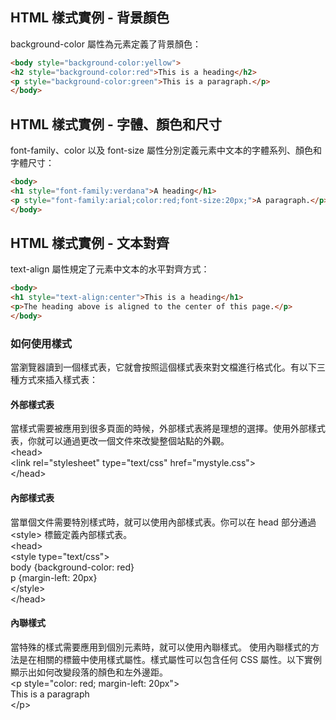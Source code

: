 ## HTML 樣式實例 - 背景顏色

background-color 屬性為元素定義了背景顏色：

```html
<body style="background-color:yellow">  
<h2 style="background-color:red">This is a heading</h2>  
<p style="background-color:green">This is a paragraph.</p>  
</body>  
```

## HTML 樣式實例 - 字體、顏色和尺寸

font-family、color 以及 font-size 屬性分別定義元素中文本的字體系列、顏色和字體尺寸：

```html
<body>  
<h1 style="font-family:verdana">A heading</h1>  
<p style="font-family:arial;color:red;font-size:20px;">A paragraph.</p>  
</body>
```

## HTML 樣式實例 - 文本對齊

text-align 屬性規定了元素中文本的水平對齊方式：

```html
<body> 
<h1 style="text-align:center">This is a heading</h1>  
<p>The heading above is aligned to the center of this page.</p>  
</body>
```

### 如何使用樣式

當瀏覽器讀到一個樣式表，它就會按照這個樣式表來對文檔進行格式化。有以下三種方式來插入樣式表：

#### 外部樣式表

當樣式需要被應用到很多頁面的時候，外部樣式表將是理想的選擇。使用外部樣式表，你就可以通過更改一個文件來改變整個站點的外觀。  
&lt;head&gt;  
&lt;link rel="stylesheet" type="text/css" href="mystyle.css"&gt;  
&lt;/head&gt;

#### 內部樣式表

當單個文件需要特別樣式時，就可以使用內部樣式表。你可以在 head 部分通過 &lt;style&gt; 標籤定義內部樣式表。  
&lt;head&gt;  
&lt;style type="text/css"&gt;  
body {background-color: red}  
p {margin-left: 20px}  
&lt;/style&gt;  
&lt;/head&gt;

#### 內聯樣式

當特殊的樣式需要應用到個別元素時，就可以使用內聯樣式。 使用內聯樣式的方法是在相關的標籤中使用樣式屬性。樣式屬性可以包含任何 CSS 屬性。以下實例顯示出如何改變段落的顏色和左外邊距。  
&lt;p style="color: red; margin-left: 20px"&gt;  
This is a paragraph  
&lt;/p&gt;

